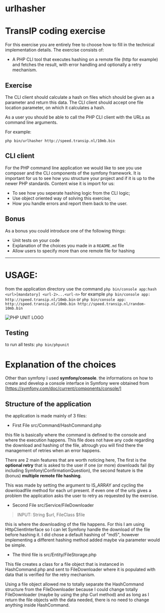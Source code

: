# urlhasher

# TransIP coding exercise

For this exercise you are entirely free to choose how to fill in the technical implementation details.
The exercise consists of:
- A PHP CLI tool that executes hashing on a remote file (http for example) and fetches the result,
with error handling and optionally a retry mechanism.

## Exercise
The CLI client should calculate a hash on files which should be given as a parameter and return this
data. The CLI client should accept one file location parameter, on which it calculates a hash.

As a user you should be able to call the PHP CLI client with the URLs as command line arguments.

For example:

`php bin/urlhasher http://speed.transip.nl/10mb.bin`

## CLI client
For the PHP command line application we would like to see you use composer and the CLI
components of the symfony framework.
It is important for us to see how you structure your project and if it is up to the newer PHP
standards. Content wise it is import for us:
- To see how you seperate hashing logic from the CLI logic;
- Use object oriented way of solving this exercise;
- How you handle errors and report them back to the user.

## Bonus
As a bonus you could introduce one of the following things:
- Unit tests on your code
- Explanation of the choices you made in a `README.md` file
- Allow users to specify more than one remote file for hashing

---------------------------------------------------------------------------------------------------------------------------------

# USAGE:
from the application directory use the command
`php bin/console app:hash <url>[mandatory] <url-2>...<url-n>`
for example
`php bin/console app:  http://speed.transip.nl/10mb.bin`
or
`php bin/console app:  http://speed.transip.nl/10mb.bin http://speed.transip.nl/random-10mb.bin`

![PHP UNIT LOGO](https://upload.wikimedia.org/wikipedia/commons/f/f7/PHPUnit_Logo.svg)
## Testing
to run all tests:
`php bin/phpunit`

# Explanation of the choices

Other than symfony I used **symfony/console**.
the informations on how to create and develop a console interface in Symfony were obtained from [https://symfony.com/doc/current/components/console/]

## Structure of the application
the application is made mainly of 3 files:
- First File src/Command/HashCommand.php

this file is basically where the command is defined to the console and where the execution happens. This file does not have any code regarding the download and hashing of the file, altrough you will find there the management of retries when an error happens.

There are 2 main features that are worth noticing here, The first is the **optional retry** that is asked to the user if one (or more) downloads fail (by including Symfony\ConfirmationQuestion), the second feature is the (bonus) **multiple remote file hashing**.

This was made by setting the argument to IS_ARRAY and cycling the downloadfile method for each url present. if even one of the urls gives a problem the application asks the user to retry as requested by the exercise.


- Second File src/Service/FileDownloader

>INPUT: String $url, FileClass $file

this is where the downloading of the file happens. For this I am using HttpClientInterface so I can let Symfony handle the download of the file before hashing it. I did chose a default hashing of "md5", however implementing a different hashing method added maybe via parameter would be simple.

- The third file is src/Entity/FileStorage.php

This file creates a class for a file object that is instanced in HashCommand.php and sent to FileDownloader where it is populated with data that is verified for the retry mechanism.

Using a file object allowed me to totally separate the HashCommand structure from the FileDownloader because I could change totally FileDownloader (maybe by using the php Curl method) and as long as I return the file objects with the data needed, there is no need to change anything inside HashCommand.
